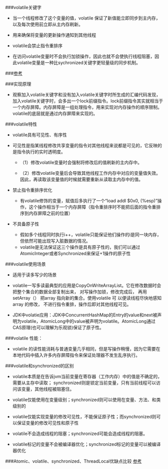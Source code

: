 ###volatile关键字
- 当一个线程修改了这个变量的值，volatile 保证了新值能立即同步到主内存，以及每次使用前立即从主内存刷新。

- 用来确保将变量的更新操作通知到其他线程

- volatile会禁止指令重排序

- 在访问volatile变量时不会执行加锁操作，因此也就不会使执行线程阻塞，因此volatile变量是一种比sychronized关键字更轻量级的同步机制。

###[参考](https://www.cnblogs.com/paddix/p/5428507.html)

###实现原理
- 观察加入volatile关键字和没有加入volatile关键字时所生成的汇编代码发现，加入volatile关键字时，会多出一个lock前缀指令。lock前缀指令其实就相当于一个内存屏障。内存屏障是一组处理指令，用来实现对内存操作的顺序限制。volatile的底层就是通过内存屏障来实现的。

###volatile特性

- volatile具有可见性、有序性

- 可见性是指某线程修改共享变量的指令对其他线程来说都是可见的，它反映的是指令执行的实时透明度。
    - （1）修改volatile变量时会强制将修改后的值刷新的主内存中。
      
    - （2）修改volatile变量后会导致其他线程工作内存中对应的变量值失效。因此，再读取该变量值的时候就需要重新从读取主内存中的值。
      
- 禁止指令重排序优化
    - 有volatile修饰的变量，赋值后多执行了一个“load addl $0x0, (%esp)”操作，这个操作相当于一个内存屏障（指令重排序时不能把后面的指令重排序到内存屏障之前的位置）

- 不具备原子性
    - 假如多个线程同时执行i++，volatile只能保证他们操作的i是同一块内存，但依然可能出现写入脏数据的情况。 
    - volatile是无法保证这三个操作是具有原子性的，我们可以通过AtomicInteger或者Synchronized来保证+1操作的原子性

###volatile使用场景

- 适用于读多写少的场景

- volatile一写多读最典型的应用是CopyOnWriteArrayList。它在修改数据时会把整个集合的数据全部复制出来，
  对写操作加锁，修改完成后， 再用setArray（） 把array 指向新的集合。使用volatile 可
  以便读线程尽快地感知array 的修改， 不进行指令重排，操作后即对其他线程可见。

- JDK中volatie应用：JDK中ConcurrentHashMap的Entry的value和next被声明为volatile，AtomicLong中的value被声明为volatile。AtomicLong通过CAS原理(也可以理解为乐观锁)保证了原子性。

###volatile 性能：

- volatile 的读性能消耗与普通变量几乎相同，但是写操作稍慢，因为它需要在本地代码中插入许多内存屏障指令来保证处理器不发生乱序执行。

###volatile和synchronized的区别
- volatile本质是在告诉jvm当前变量在寄存器（工作内存）中的值是不确定的，需要从主存中读取； synchronized则是锁定当前变量，只有当前线程可以访问该变量，其他线程被阻塞住。
   
- volatile仅能使用在变量级别；synchronized则可以使用在变量、方法、和类级别的
   
- volatile仅能实现变量的修改可见性，不能保证原子性；而synchronized则可以保证变量的修改可见性和原子性
   
- volatile不会造成线程的阻塞；synchronized可能会造成线程的阻塞。
   
- volatile标记的变量不会被编译器优化；synchronized标记的变量可以被编译器优化

###Atomic、volatile、synchronized、ThreadLocal优缺点比较
[参考](https://blog.csdn.net/wang123459/article/details/79035939)
